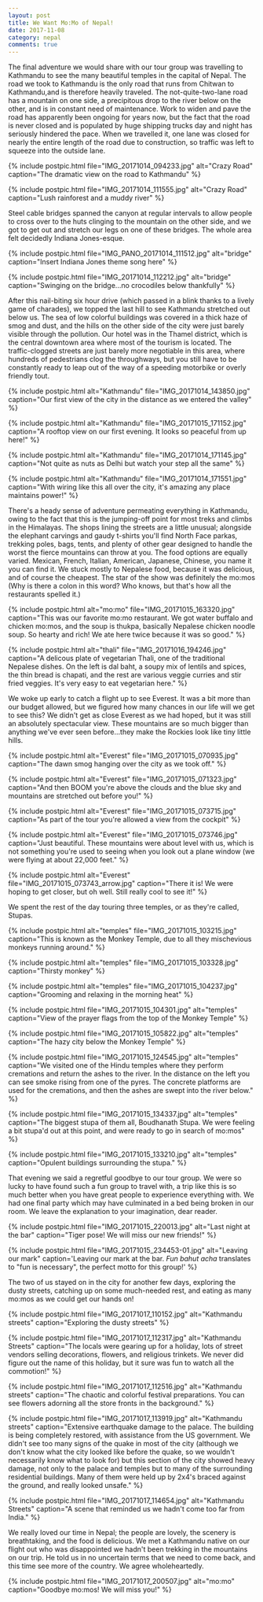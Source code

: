```yaml
---
layout: post
title: We Want Mo:Mo of Nepal!
date: 2017-11-08
category: nepal
comments: true
---
```



The final adventure we would share with our tour group was travelling to Kathmandu to see the many beautiful temples in the capital of Nepal.  The road we took to Kathmandu is the only road that runs from Chitwan to Kathmandu,and is therefore heavily traveled.  The not-quite-two-lane road has a mountain on one side, a precipitous drop to the river below on the other, and is in constant need of maintenance.  Work to widen and pave the road has apparently been ongoing for years now, but the fact that the road is never closed and is populated by huge shipping trucks day and night has seriously hindered the pace.  When we travelled it, one lane was closed for nearly the entire length of the road due to construction, so traffic was left to squeeze into the outside lane.

{% include postpic.html file="IMG_20171014_094233.jpg" alt="Crazy Road" caption="The dramatic view on the road to Kathmandu" %}

{% include postpic.html file="IMG_20171014_111555.jpg" alt="Crazy Road" caption="Lush rainforest and a muddy river" %}

Steel cable bridges spanned the canyon at regular intervals to allow people to cross over to the huts clinging to the mountain on the other side, and we got to get out and stretch our legs on one of these bridges.  The whole area felt decidedly Indiana Jones-esque.

{% include postpic.html file="IMG_PANO_20171014_111512.jpg" alt="bridge" caption="Insert Indiana Jones theme song here" %}

{% include postpic.html file="IMG_20171014_112212.jpg" alt="bridge" caption="Swinging on the bridge...no crocodiles below thankfully" %}

After this nail-biting six hour drive (which passed in a blink thanks to a lively game of charades), we topped the last hill to see Kathmandu stretched out below us. The sea of low colorful buildings was covered in a thick haze of smog and dust, and the hills on the other side of the city were just barely visible through the pollution.  Our hotel was in the Thamel district, which is the central downtown area where most of the tourism is located.  The traffic-clogged streets are just barely more negotiable in this area, where hundreds of pedestrians clog the throughways, but you still have to be constantly ready to leap out of the way of a speeding motorbike or overly friendly tout.

{% include postpic.html alt="Kathmandu" file="IMG_20171014_143850.jpg" caption="Our first view of the city in the distance as we entered the valley" %}

{% include postpic.html alt="Kathmandu" file="IMG_20171015_171152.jpg" caption="A rooftop view on our first evening.  It looks so peaceful from up here!" %}

{% include postpic.html alt="Kathmandu" file="IMG_20171014_171145.jpg" caption="Not quite as nuts as Delhi but watch your step all the same" %}

{% include postpic.html alt="Kathmandu" file="IMG_20171014_171551.jpg" caption="With wiring like this all over the city, it's amazing any place maintains power!" %}

There's a heady sense of adventure permeating everything in Kathmandu, owing to the fact that this is the jumping-off point for most treks and climbs in the Himalayas.  The shops lining the streets are a little unusual; alongside the elephant carvings and gaudy t-shirts you'll find North Face parkas, trekking poles, bags, tents, and plenty of other gear designed to handle the worst the fierce mountains can throw at you.  The food options are equally varied.  Mexican, French, Italian, American, Japanese, Chinese, you name it you can find it.  We stuck mostly to Nepalese food, because it was delicious, and of course the cheapest.  The star of the show was definitely the mo:mos (Why is there a colon in this word?  Who knows, but that's how all the restaurants spelled it.)

{% include postpic.html alt="mo:mo" file="IMG_20171015_163320.jpg" caption="This was our favorite mo:mo restaurant.  We got water buffalo and chicken mo:mos, and the soup is thukpa, basically Nepalese chicken noodle soup.  So hearty and rich!  We ate here twice because it was so good." %}

{% include postpic.html alt="thali" file="IMG_20171016_194246.jpg" caption="A delicous plate of vegetarian Thali, one of the traditional Nepalese dishes.  On the left is dal baht, a soupy mix of lentils and spices, the thin bread is chapati, and the rest are various veggie curries and stir fried veggies.  It's very easy to eat vegetarian here." %}

We woke up early to catch a flight up to see Everest.  It was a bit more than our budget allowed, but we figured how many chances in our life will we get to see this?  We didn't get as close Everest as we had hoped, but it was still an absolutely spectacular view.  These mountains are so much bigger than anything we've ever seen before...they make the Rockies look like tiny little hills.

{% include postpic.html alt="Everest" file="IMG_20171015_070935.jpg" caption="The dawn smog hanging over the city as we took off." %}

{% include postpic.html alt="Everest" file="IMG_20171015_071323.jpg" caption="And then BOOM you're above the clouds and the blue sky and mountains are stretched out before you!" %}

{% include postpic.html alt="Everest" file="IMG_20171015_073715.jpg" caption="As part of the tour you're allowed a view from the cockpit" %}

{% include postpic.html alt="Everest" file="IMG_20171015_073746.jpg" caption="Just beautiful.  These mountains were about level with us, which is not something you're used to seeing when you look out a plane window (we were flying at about 22,000 feet." %}

{% include postpic.html alt="Everest" file="IMG_20171015_073743_arrow.jpg" caption="There it is!  We were hoping to get closer, but oh well.  Still really cool to see it!" %}

We spent the rest of the day touring three temples, or as they're called, Stupas.

{% include postpic.html alt="temples" file="IMG_20171015_103215.jpg" caption="This is known as the Monkey Temple, due to all they mischevious monkeys running around." %}

{% include postpic.html alt="temples" file="IMG_20171015_103328.jpg" caption="Thirsty monkey" %}

{% include postpic.html alt="temples" file="IMG_20171015_104237.jpg" caption="Grooming and relaxing in the morning heat" %}

{% include postpic.html file="IMG_20171015_104301.jpg" alt="temples" caption="View of the prayer flags from the top of the Monkey Temple" %}

{% include postpic.html file="IMG_20171015_105822.jpg" alt="temples" caption="The hazy city below the Monkey Temple" %}

{% include postpic.html file="IMG_20171015_124545.jpg" alt="temples" caption="We visited one of the Hindu temples where they perform cremations and return the ashes to the river.  In the distance on the left you can see smoke rising from one of the pyres.  The concrete platforms are used for the cremations, and then the ashes are swept into the river below." %}

{% include postpic.html file="IMG_20171015_134337.jpg" alt="temples" caption="The biggest stupa of them all, Boudhanath Stupa.  We were feeling a bit stupa'd out at this point, and were ready to go in search of mo:mos" %}

{% include postpic.html file="IMG_20171015_133210.jpg" alt="temples" caption="Opulent buildings surrounding the stupa." %}

That evening we said a regretful goodbye to our tour group.  We were so lucky to have found such a fun group to travel with, a trip like this is so much better when you have great people to experience everything with.  We had one final party which may have culminated in a bed being broken in our room. We leave the explanation to your imagination, dear reader.

{% include postpic.html file="IMG_20171015_220013.jpg" alt="Last night at the bar" caption="Tiger pose!  We will miss our new friends!" %}

{% include postpic.html file="IMG_20171015_234453-01.jpg" alt="Leaving our mark" caption='Leaving our mark at the bar. <em>Fun bahut acha</em> translates to "fun is necessary", the perfect motto for this group!' %}

The two of us stayed on in the city for another few days, exploring the dusty streets, catching up on some much-needed rest, and eating as many mo:mos as we could get our hands on!

{% include postpic.html file="IMG_20171017_110152.jpg" alt="Kathmandu streets" caption="Exploring the dusty streets" %}

{% include postpic.html file="IMG_20171017_112317.jpg" alt="Kathmandu Streets" caption="The locals were gearing up for a holiday, lots of street vendors selling decorations, flowers, and religious trinkets.  We never did figure out the name of this holiday, but it sure was fun to watch all the commotion!" %}

{% include postpic.html file="IMG_20171017_112516.jpg" alt="Kathmandu streets" caption="The chaotic and colorful festival preparations.  You can see flowers adorning all the store fronts in the background." %}

{% include postpic.html file="IMG_20171017_113919.jpg" alt="Kathmandu streets" caption="Extensive earthquake damage to the palace.  The building is being completely restored, with assistance from the US government.  We didn't see too many signs of the quake in most of the city (although we don't know what the city looked like before the quake, so we wouldn't necessarily know what to look for) but this section of the city showed heavy damage, not only to the palace and temples but to many of the surrounding residential buildings.  Many of them were held up by 2x4's braced against the ground, and really looked unsafe." %}

{% include postpic.html file="IMG_20171017_114654.jpg" alt="Kathmandu Streets" caption="A scene that reminded us we hadn't come too far from India." %}

We really loved our time in Nepal; the people are lovely, the scenery is breathtaking, and the food is delicious.  We met a Kathmandu native on our flight out who was disappointed we hadn't been trekking in the mountains on our trip. He told us in no uncertain terms that we need to come back, and this time see more of the country.  We agree wholeheartedly.

{% include postpic.html file="IMG_20171017_200507.jpg" alt="mo:mo" caption="Goodbye mo:mos!  We will miss you!" %}
